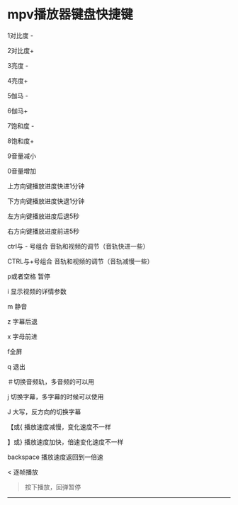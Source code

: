 
# mpv播放器键盘快捷键

1对比度 -

2对比度+

3亮度 -

4亮度+

5伽马 -

6伽马+

7饱和度 -

8饱和度+

9音量减小

0音量增加

上方向键播放进度快进1分钟

下方向键播放进度快退1分钟

左方向键播放进度后退5秒

右方向键播放进度前进5秒

ctrl与 - 号组合 音轨和视频的调节（音轨快进一些）

CTRL与+号组合 音轨和视频的调节（音轨减慢一些）

p或者空格 暂停

i  显示视频的详情参数

m 静音

z 字幕后退

x 字母前进

f全屏

q 退出

＃切换音频轨，多音频的可以用

j 切换字幕，多字幕的时候可以使用

J 大写，反方向的切换字幕

【或{   播放速度减慢，变化速度不一样

】或}   播放速度加快，倍速变化速度不一样

backspace 播放速度返回到一倍速

< 逐帧播放

> 按下播放，回弹暂停

------------------------------------------
##
### 


